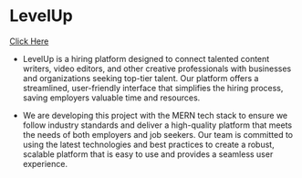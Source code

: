 # LevelUp

[Click Here](https://omkarlhr9595.github.io/LevelUp/)

- LevelUp is a hiring platform designed to connect talented content writers, video editors, and other creative professionals with businesses and organizations seeking top-tier talent. Our platform offers a streamlined, user-friendly interface that simplifies the hiring process, saving employers valuable time and resources.

- We are developing this project with the MERN tech stack to ensure we follow industry standards and deliver a high-quality platform that meets the needs of both employers and job seekers. Our team is committed to using the latest technologies and best practices to create a robust, scalable platform that is easy to use and provides a seamless user experience.
